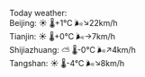 Today weather:  
Beijing: ☀️   🌡️+1°C 🌬️↘22km/h  
Tianjin: ☀️   🌡️+0°C 🌬️→7km/h  
Shijiazhuang: ⛅️  🌡️-0°C 🌬️↗4km/h  
Tangshan: ☀️   🌡️-4°C 🌬️↘8km/h  
